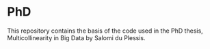 # PhD

This repository contains the basis of the code used in the PhD thesis, Multicollinearity in Big Data by Salomi du Plessis.
